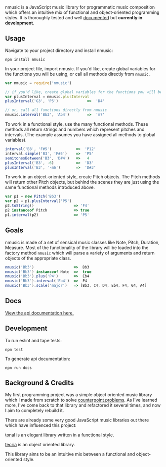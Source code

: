 nmusic is a JavaScript music library for programmatic music composition which offers an intuitive mix of functional and object-oriented programming styles.  It is thoroughly tested and well [documented](api.md) but **currently in development**.


## Usage

Navigate to your project directory and install nmusic:
```
npm install nmusic
```

In your project file, import nmusic. If you'd like, create global variables for the functions you will be using, or call all methods directly from `nmusic`.
```js
var nmusic = require('nmusic')

// if you'd like, create global variables for the functions you will be using
var plusInterval = nmusic.plusInterval
plusInterval('G3', 'P5')             =>  'D4'

// or, call all functions directly from nmusic
nmusic.interval('Bb3', 'Ab4')        =>  'm7'

```


To work in a functional style, use the many functional methods. These methods all return strings and numbers which represent pitches and intervals.  (The example assumes you have assigned all methods to global variables).
```js
interval('B3', 'F#5')           =>  'P12'
interval.simple('B3', 'F#5')    =>  'P5'
semitonesBetween('B3', 'D#4')   =>   4
plusInterval('B3', -6)          =>  'D3'
plusInterval('B3', '-m6')       =>  'D#3'
```

To work in an object-oriented style, create Pitch objects. The Pitch methods will return other Pitch objects, but behind the scenes they are just using the same functional methods introduced above.

```js
var p1 = new Pitch('Bb3')
var p2 = p1.plusInterval('P5')
p2.toString()                  => 'F4'
p2 instanceof Pitch            => true
p1.interval(p2)                => 'P5'
```


## Goals

nmusic is made of a set of sensical music classes like Note, Pitch, Duration, Measure. Most of the functionality of the library will be loaded into the factory method `nmusic` which will parse a variety of arguments and return objects of the appropriate class.

```js
nmusic('Bb3')                  =>  Bb3
nmusic('Bb3') instanceof Note  =>  true
nmusic('Bb3').plus('P4')       =>  Eb4
nmusic('Bb3').interval('Eb4')  =>  P4
nmusic('Bb3').scale('major')   => [Bb3, C4, D4, Eb4, F4, G4, A4]
```


## Docs
[View the api documentation here.](api.md)


## Development

To run eslint and tape tests:
```
npm test
```

To generate api documentation:
```
npm run docs
```

## Background & Credits

 My first programming project was a simple object oriented music library which I made from scratch to solve [counterpoint problems](https://github.com/jrleszcz/Computational-Counterpoint). As I've learned more, I've come back to that library and refactored it several times, and now I aim to completely rebuild it.

There are already some very good JavaScript music libraries out there which have influenced this project:

[tonal](https://github.com/danigb/tonal) is an elegant library written in a functional style.

[teoria](https://github.com/saebekassebil/teoria) is an object oriented library.

This library aims to be an intuitive mix between a functional and object-oriented style.